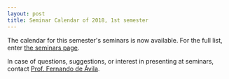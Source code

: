```yaml
---
layout: post
title: Seminar Calendar of 2018, 1st semester
---
```


The calendar for this semester's seminars is now available.
For the full list, enter [the seminars
page](https://ufpr-pde.github.io/seminars/).

In case of questions, suggestions, or interest in presenting at seminars,
contact [Prof. Fernando de Ávila](https://ufpr-pde.github.io/team/fernandoavila.html).
